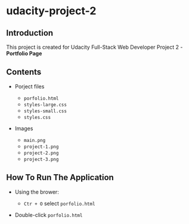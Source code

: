 # udacity-project-2

## Introduction

This project is created for Udacity Full-Stack Web Developer Project 2 - **Portfolio Page**


## Contents

* Porject files
  * `porfolio.html`
  * `styles-large.css`
  * `styles-small.css`
  * `styles.css`


* Images
  * `main.png`
  * `project-1.png`
  * `project-2.png`
  * `project-3.png`


## How To Run The Application

* Using the brower:

  * `Ctr + O` select `porfolio.html`

* Double-click `porfolio.html`